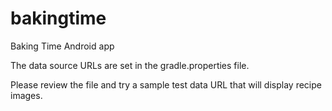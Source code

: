 # bakingtime
Baking Time Android app

The data source URLs are set in the gradle.properties file.

Please review the file and try a sample test data URL that will display recipe
images.

